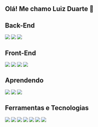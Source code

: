 ## Olá! Me chamo Luiz Duarte 👋

## Back-End
<img loading="lazy" src="https://cdn.jsdelivr.net/gh/devicons/devicon@latest/icons/javascript/javascript-original.svg" />
<img loading="lazy" src="https://cdn.jsdelivr.net/gh/devicons/devicon@latest/icons/nodejs/nodejs-original-wordmark.svg" />
<img loading="lazy" src="https://cdn.jsdelivr.net/gh/devicons/devicon@latest/icons/express/express-original.svg" />

## Front-End
<img loading="lazy" src="https://cdn.jsdelivr.net/gh/devicons/devicon@latest/icons/html5/html5-original.svg" />
<img loading="lazy" src="https://cdn.jsdelivr.net/gh/devicons/devicon@latest/icons/css3/css3-original.svg" />
<img loading="lazy" src="https://cdn.jsdelivr.net/gh/devicons/devicon@latest/icons/bootstrap/bootstrap-original.svg" />
<img loading="lazy" src="https://cdn.jsdelivr.net/gh/devicons/devicon@latest/icons/react/react-original.svg" />

## Aprendendo
<img loading="lazy" src="https://cdn.jsdelivr.net/gh/devicons/devicon@latest/icons/java/java-original.svg" />
<img loading="lazy" src="https://cdn.jsdelivr.net/gh/devicons/devicon@latest/icons/spring/spring-original.svg" />
<img loading="lazy" src="https://cdn.jsdelivr.net/gh/devicons/devicon@latest/icons/nextjs/nextjs-original.svg" />

## Ferramentas e Tecnologias
<img loading="lazy" src="https://cdn.jsdelivr.net/gh/devicons/devicon@latest/icons/docker/docker-original.svg" />
<img loading="lazy" src="https://cdn.jsdelivr.net/gh/devicons/devicon@latest/icons/swagger/swagger-original.svg" />
<img loading="lazy" src="https://cdn.jsdelivr.net/gh/devicons/devicon@latest/icons/git/git-original.svg" />
<img loading="lazy" src="https://cdn.jsdelivr.net/gh/devicons/devicon@latest/icons/github/github-original.svg" />
<img loading="lazy" src="https://cdn.jsdelivr.net/gh/devicons/devicon@latest/icons/mysql/mysql-original.svg" />
<img loading="lazy" src="https://cdn.jsdelivr.net/gh/devicons/devicon@latest/icons/postgresql/postgresql-original.svg" />
<img loading="lazy" src="https://cdn.jsdelivr.net/gh/devicons/devicon@latest/icons/mongodb/mongodb-original.svg" />


          
          

          

